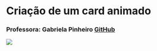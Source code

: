 # Criação de um card animado

### Professora: Gabriela Pinheiro [GitHub](https://github.com/SpruceGabriela)

<img src='assets/card.gif'/>